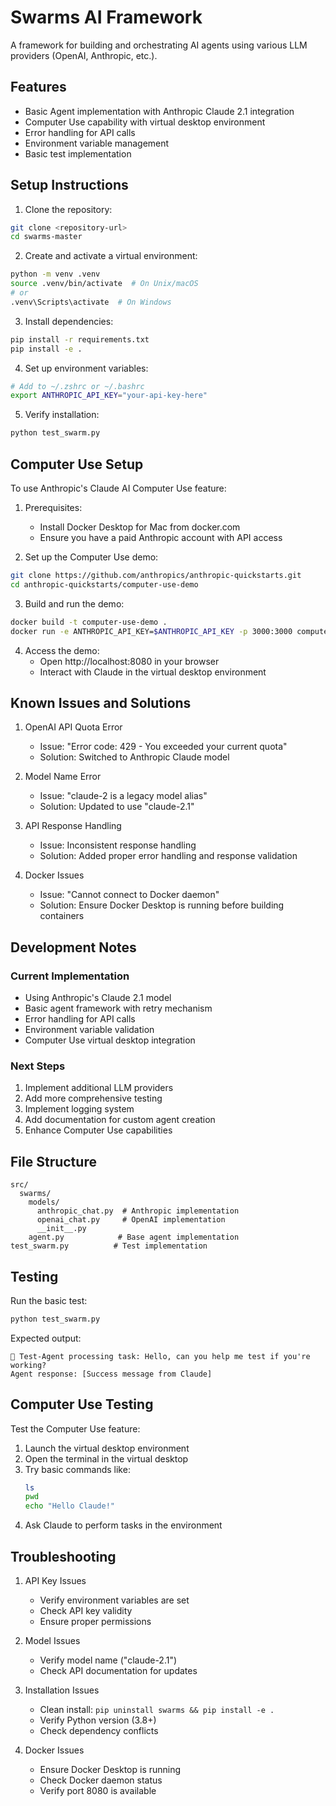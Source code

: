 # Swarms AI Framework

A framework for building and orchestrating AI agents using various LLM providers (OpenAI, Anthropic, etc.).

## Features
- Basic Agent implementation with Anthropic Claude 2.1 integration
- Computer Use capability with virtual desktop environment
- Error handling for API calls
- Environment variable management
- Basic test implementation

## Setup Instructions

1. Clone the repository:
```bash
git clone <repository-url>
cd swarms-master
```

2. Create and activate a virtual environment:
```bash
python -m venv .venv
source .venv/bin/activate  # On Unix/macOS
# or
.venv\Scripts\activate  # On Windows
```

3. Install dependencies:
```bash
pip install -r requirements.txt
pip install -e .
```

4. Set up environment variables:
```bash
# Add to ~/.zshrc or ~/.bashrc
export ANTHROPIC_API_KEY="your-api-key-here"
```

5. Verify installation:
```bash
python test_swarm.py
```

## Computer Use Setup

To use Anthropic's Claude AI Computer Use feature:

1. Prerequisites:
   - Install Docker Desktop for Mac from docker.com
   - Ensure you have a paid Anthropic account with API access

2. Set up the Computer Use demo:
```bash
git clone https://github.com/anthropics/anthropic-quickstarts.git
cd anthropic-quickstarts/computer-use-demo
```

3. Build and run the demo:
```bash
docker build -t computer-use-demo .
docker run -e ANTHROPIC_API_KEY=$ANTHROPIC_API_KEY -p 3000:3000 computer-use-demo
```

4. Access the demo:
   - Open http://localhost:8080 in your browser
   - Interact with Claude in the virtual desktop environment

## Known Issues and Solutions

1. OpenAI API Quota Error
   - Issue: "Error code: 429 - You exceeded your current quota"
   - Solution: Switched to Anthropic Claude model

2. Model Name Error
   - Issue: "claude-2 is a legacy model alias"
   - Solution: Updated to use "claude-2.1"

3. API Response Handling
   - Issue: Inconsistent response handling
   - Solution: Added proper error handling and response validation

4. Docker Issues
   - Issue: "Cannot connect to Docker daemon"
   - Solution: Ensure Docker Desktop is running before building containers

## Development Notes

### Current Implementation
- Using Anthropic's Claude 2.1 model
- Basic agent framework with retry mechanism
- Error handling for API calls
- Environment variable validation
- Computer Use virtual desktop integration

### Next Steps
1. Implement additional LLM providers
2. Add more comprehensive testing
3. Implement logging system
4. Add documentation for custom agent creation
5. Enhance Computer Use capabilities

## File Structure
```
src/
  swarms/
    models/
      anthropic_chat.py  # Anthropic implementation
      openai_chat.py     # OpenAI implementation
      __init__.py
    agent.py            # Base agent implementation
test_swarm.py          # Test implementation
```

## Testing

Run the basic test:
```bash
python test_swarm.py
```

Expected output:
```
🤖 Test-Agent processing task: Hello, can you help me test if you're working?
Agent response: [Success message from Claude]
```

## Computer Use Testing

Test the Computer Use feature:
1. Launch the virtual desktop environment
2. Open the terminal in the virtual desktop
3. Try basic commands like:
   ```bash
   ls
   pwd
   echo "Hello Claude!"
   ```
4. Ask Claude to perform tasks in the environment

## Troubleshooting

1. API Key Issues
   - Verify environment variables are set
   - Check API key validity
   - Ensure proper permissions

2. Model Issues
   - Verify model name ("claude-2.1")
   - Check API documentation for updates

3. Installation Issues
   - Clean install: `pip uninstall swarms && pip install -e .`
   - Verify Python version (3.8+)
   - Check dependency conflicts

4. Docker Issues
   - Ensure Docker Desktop is running
   - Check Docker daemon status
   - Verify port 8080 is available